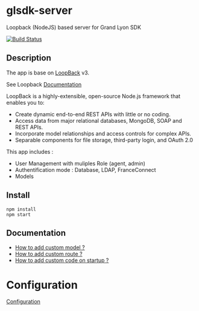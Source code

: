 # glsdk-server
Loopback (NodeJS) based server for Grand Lyon SDK

[![Build Status](https://travis-ci.org/grandlyon/glsdk-server.svg?branch=master)](https://travis-ci.org/grandlyon/glsdk-server)

## Description

The app is base on [LoopBack](http://loopback.io) v3.

See Loopback [Documentation](https://loopback.io/doc/en/lb3/)

LoopBack is a highly-extensible, open-source Node.js framework that enables you to:
- Create dynamic end-to-end REST APIs with little or no coding.
- Access data from major relational databases, MongoDB, SOAP and REST APIs.
- Incorporate model relationships and access controls for complex APIs.
- Separable components for file storage, third-party login, and OAuth 2.0


This app includes :
- User Management with muliples Role (agent, admin)
- Authentification mode : Database, LDAP, FranceConnect
- Models 

## Install

```
npm install
npm start
```

## Documentation

 * [How to add custom model ?](docs/models.md)
 * [How to add custom route ?](docs/routes.md)
 * [How to add custom code on startup ?](docs/bootinit.md)
 
# Configuration
[Configuration](docs/configuration.md)
